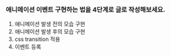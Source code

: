 ### 애니메이션 이벤트 구현하는 법을 4단계로 글로 작성해보세요.



1. 애니메이션 발생 전의 모습 구현
2. 애니메이션 발생 후의 모습 구현
3. css transition 적용
4. 이벤트 등록
